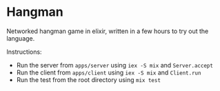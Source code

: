 # Hangman

Networked hangman game in elixir, written in a few hours to try out the language.

Instructions:

* Run the server from `apps/server` using `iex -S mix` and `Server.accept`
* Run the client from `apps/client` using `iex -S mix` and `Client.run`
* Run the test from the root directory using `mix test`
